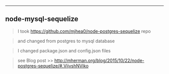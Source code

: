 
----
## node-mysql-sequelize

> I took  https://github.com/mjhea0/node-postgres-sequelize   repo

> and changed from postgres to mysql database

> I changed  package.json and config.json files

> see Blog post >> http://mherman.org/blog/2015/10/22/node-postgres-sequelize/#.VijvshNViko

